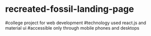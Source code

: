 # recreated-fossil-landing-page
#college project for web development
#technology used
react.js and material ui
#accessible only through mobile phones and desktops
